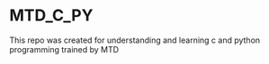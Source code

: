 # MTD_C_PY
This repo was created for understanding and learning c and python programming trained by MTD

